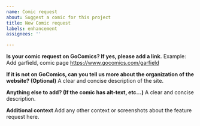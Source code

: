 ```yaml
---
name: Comic request
about: Suggest a comic for this project
title: New Comic request
labels: enhancement
assignees: ''

---
```


**Is your comic request on GoComics? If yes, please add a link.**
Example: Add garfield, comic page https://www.gocomics.com/garfield

**If it is not on GoComics, can you tell us more about the organization of the website? (Optional)**
A clear and concise description of the site.

**Anything else to add? (If the comic has alt-text, etc...)**
A clear and concise description.

**Additional context**
Add any other context or screenshots about the feature request here.

